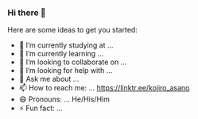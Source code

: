 ### Hi there 👋

Here are some ideas to get you started:

- 🔭 I’m currently studying at ...
- 🌱 I’m currently learning ...
- 👯 I’m looking to collaborate on ...
- 🤔 I’m looking for help with ...
- 💬 Ask me about ...
- 📫 How to reach me: ... https://linktr.ee/kojiro_asano
- 😄 Pronouns: ... He/His/Him
- ⚡ Fun fact: ...
